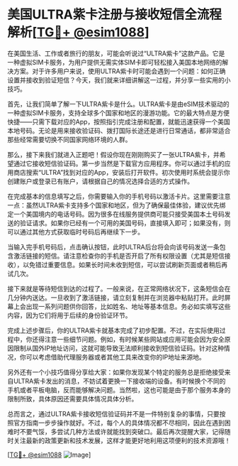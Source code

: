 # 美国ULTRA紫卡注册与接收短信全流程解析[[TG💪+ @esim1088](https://t.me/s/esim1088)]

在美国生活、工作或者旅行的朋友，可能会听说过“ULTRA紫卡”这款产品。它是一种虚拟SIM卡服务，为用户提供无需实体SIM卡即可轻松接入美国本地网络的解决方案。对于许多用户来说，使用ULTRA紫卡时可能会遇到一个问题：如何正确设置并接收到验证短信？今天，我们就来详细讲解这一过程，并分享一些实用的小技巧。

首先，让我们简单了解一下ULTRA紫卡是什么。ULTRA紫卡是由eSIM技术驱动的一种虚拟SIM卡服务，支持全球多个国家和地区的漫游功能。它的最大特点是方便快捷——只需下载对应的App，按照指引完成注册和配置，就能迅速获得一个美国本地号码。无论是用来接收验证码、拨打国际长途还是进行日常通话，都非常适合那些经常需要切换不同国家网络环境的人群。

那么，接下来我们就进入正题吧！假设你现在刚刚购买了一张ULTRA紫卡，并希望通过它接收短信验证码。第一步当然是下载官方应用程序。你可以通过手机的应用商店搜索“ULTRA”找到对应的App，安装后打开软件。初次使用时系统会提示你创建账户或登录已有账户，请根据自己的情况选择合适的方式操作。

在完成基本的信息填写之后，你需要输入你的手机号码以激活卡片。这里需要注意一点：虽然ULTRA紫卡支持多个国家和地区，但为了确保最佳体验，建议优先绑定一个美国境内的电话号码。因为很多在线服务提供商可能只接受美国本土号码发送的验证请求。如果你已经有一个可用的美国号码，直接填入即可；如果没有，则可以通过其他方式获取临时号码后再继续下一步。

当输入完手机号码后，点击确认按钮，此时ULTRA后台将会向该号码发送一条包含激活链接的短信。请注意检查你的手机是否开启了所有权限设置（尤其是短信接收），以免错过重要信息。如果长时间未收到短信，可以尝试刷新页面或者稍后再试几次。

接下来就是等待短信到达的过程了。一般来说，在正常网络状况下，这条短信会在几分钟内送达。一旦收到了激活链接，请立刻复制并在浏览器中粘贴打开。此时屏幕上会出现一系列问题供你回答，比如姓名、地址等基本信息。务必如实填写这些内容，因为它们将用于后续的身份验证环节。

完成上述步骤后，你的ULTRA紫卡就基本完成了初步配置。不过，在实际使用过程中，你还得注意一些细节问题。例如，有时候某些网站或应用可能会因为安全原因限制从国外IP地址访问，这就可能导致无法顺利接收到短信验证码。针对这种情况，你可以考虑借助代理服务器或者其他工具来改变你的IP地址来源地。

另外还有一个小技巧值得分享给大家：如果你发现某个特定的服务总是拒绝接受来自ULTRA紫卡发出的消息，不妨试着更换一下接收端的设备。有时候换个不同的手机或者平板电脑，反而能够解决问题。当然啦，这也可能是由于那个服务本身的限制所致，具体原因还需要具体情况具体分析。

总而言之，通过ULTRA紫卡接收短信验证码并不是一件特别复杂的事情，只要按照官方指南一步步操作就好。不过，每个人的具体情况都不尽相同，因此在遇到困难时不要气馁，多尝试几种方法或许就能找到突破口。最后再次提醒大家，记得随时关注最新的政策更新和技术发展，这样才能更好地利用这项便利的技术资源哦！

[[TG💪+ @esim1088](https://t.me/s/esim1088) ![Image](https://i.postimg.cc/4NQfJmqS/Snipaste-2025-05-13-00-14-12.png)]